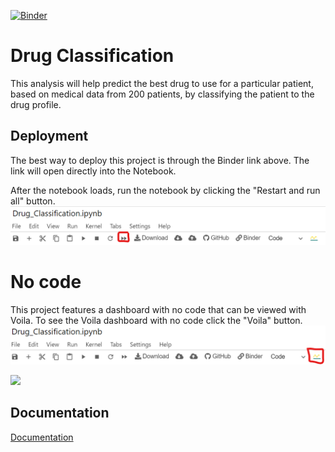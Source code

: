 [![Binder](https://mybinder.org/badge_logo.svg)](https://mybinder.org/v2/gh/andydaehn/Drug_Classification/main?labpath=Drug_Classification.ipynb)

# Drug Classification

This analysis will help predict the best drug to use for a particular patient, based on medical data from 200 patients, by classifying the patient to the drug profile.


## Deployment

The best way to deploy this project is through the Binder link above. The link will open 
directly into the Notebook.

After the notebook loads, run the notebook by clicking the "Restart and run all" 
button.
![restart](https://github.com/andydaehn/Drug_Classification/blob/main/pictures/start_notebook.png)

# No code
This project features a dashboard with no code that can be viewed with Voila.
To see the Voila dashboard with no code click the "Voila" button.
![voila](https://github.com/andydaehn/Drug_Classification/blob/main/pictures/voila_button.png)


![](https://hub.gke2.mybinder.org/user/andydaehn-drug_classification-fefw2ygr/doc/tree/Drug_Classification.ipynb)

## Documentation

[Documentation](https://linktodocumentation) 

